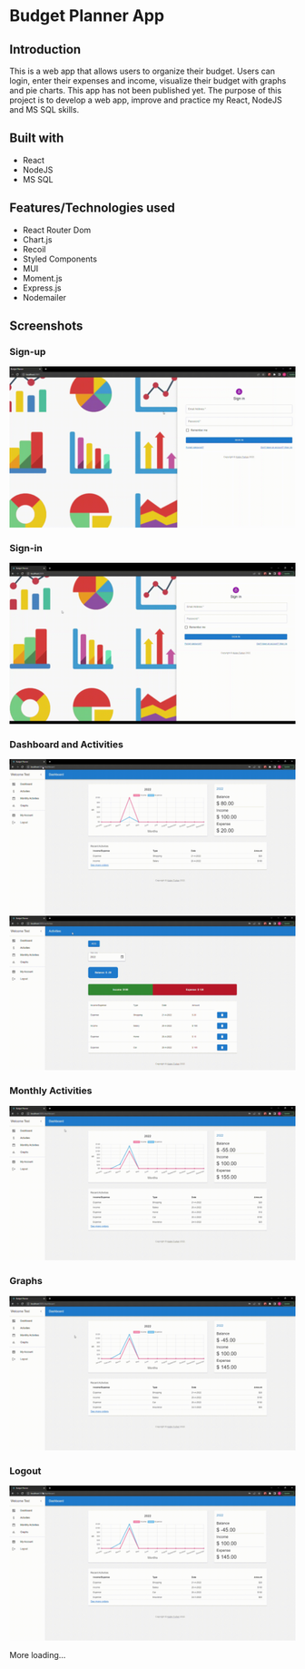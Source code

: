 # Budget Planner App

## Introduction

This is a web app that allows users to organize their budget. Users can login, enter their expenses and income, visualize their budget with graphs and pie charts. This app has not been published yet. The purpose of this project is to develop a web app, improve and practice my React, NodeJS and MS SQL skills.

## Built with

- React
- NodeJS
- MS SQL

## Features/Technologies used

- React Router Dom
- Chart.js
- Recoil
- Styled Components
- MUI
- Moment.js
- Express.js
- Nodemailer

## Screenshots

### Sign-up
<img src="./images/Sign-up.gif" />

### Sign-in
<img src="./images/sign-in.gif" />

### Dashboard and Activities
<img src="./images/dashboard-activities.gif" />
<img src="./images/activities-2.gif" />

### Monthly Activities
<img src="./images/monthly-activities.gif" />

### Graphs
<img src="./images/graphs.gif" />

### Logout
<img src="./images/logout.gif" />

More loading...
